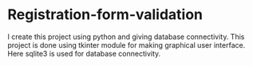 # Registration-form-validation
I create this project using python and giving database connectivity.
This project is done using tkinter module for making graphical user interface.
Here sqlite3 is used for database connectivity.
